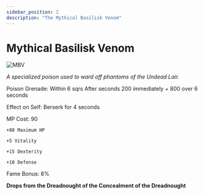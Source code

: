```yaml
---
sidebar_position: 2
description: "The Mythical Basilisk Venom"
---
```


# Mythical Basilisk Venom

![MBV](https://vwiki.valorserver.com/api/item/picture/mythical%20basilisk%20venom)

<i>A specialized poison used to ward off phantoms of the Undead Lair.</i>

Poison Grenade: Within 6 sqrs After  seconds 200 immediately + 800 over 6 seconds

Effect on Self: Berserk for 4 seconds

MP Cost: 90

    +80 Maximum HP
    
    +5 Vitality
    
    +15 Dexterity

    +10 Defense

Fame Bonus: 8%

**Drops from the Dreadnought of the Concealment of the Dreadnought**
